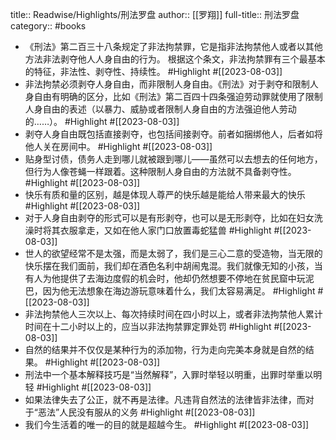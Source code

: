 title:: Readwise/Highlights/刑法罗盘
author:: [[罗翔]]
full-title:: 刑法罗盘
category:: #books

- 《刑法》第二百三十八条规定了非法拘禁罪，它是指非法拘禁他人或者以其他方法非法剥夺他人人身自由的行为。
  根据这个条文，非法拘禁罪有三个最基本的特征，非法性、剥夺性、持续性。 #Highlight #[[2023-08-03]]
- 非法拘禁必须剥夺人身自由，而非限制人身自由。《刑法》对于剥夺和限制人身自由有明确的区分，比如《刑法》第二百四十四条强迫劳动罪就使用了限制人身自由的表述（以暴力、威胁或者限制人身自由的方法强迫他人劳动的……）。 #Highlight #[[2023-08-03]]
- 剥夺人身自由既包括直接剥夺，也包括间接剥夺。前者如捆绑他人，后者如将他人关在房间中。 #Highlight #[[2023-08-03]]
- 贴身型讨债，债务人走到哪儿就被跟到哪儿——虽然可以去想去的任何地方，但行为人像苍蝇一样跟着。这种限制人身自由的方法就不具备剥夺性。 #Highlight #[[2023-08-03]]
- 快乐有质和量的区别，越是体现人尊严的快乐越是能给人带来最大的快乐 #Highlight #[[2023-08-03]]
- 对于人身自由剥夺的形式可以是有形剥夺，也可以是无形剥夺，比如在妇女洗澡时将其衣服拿走，又如在他人家门口放置毒蛇猛兽 #Highlight #[[2023-08-03]]
- 世人的欲望经常不是太强，而是太弱了，我们是三心二意的受造物，当无限的快乐摆在我们面前，我们却在酒色名利中胡闹鬼混。我们就像无知的小孩，当有人为他提供了去海边度假的机会时，他却仍然想要不停地在贫民窟中玩泥巴，因为他无法想象在海边游玩意味着什么，我们太容易满足。 #Highlight #[[2023-08-03]]
- 非法拘禁他人三次以上、每次持续时间在四小时以上，或者非法拘禁他人累计时间在十二小时以上的，应当以非法拘禁罪定罪处罚 #Highlight #[[2023-08-03]]
- 自然的结果并不仅仅是某种行为的添加物，行为走向完美本身就是自然的结果。 #Highlight #[[2023-08-03]]
- 刑法中一个基本解释技巧是“当然解释”，入罪时举轻以明重，出罪时举重以明轻 #Highlight #[[2023-08-03]]
- 如果法律失去了公正，就不再是法律。凡违背自然法的法律皆非法律，而对于“恶法”人民没有服从的义务 #Highlight #[[2023-08-03]]
- 我们今生活着的唯一的目的就是超越今生。 #Highlight #[[2023-08-03]]